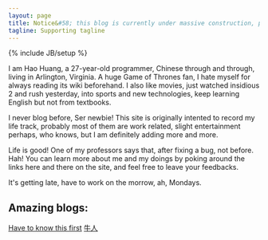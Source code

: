 ```yaml
---
layout: page
title: Notice&#58; this blog is currently under massive construction, please wear safty helmet :)
tagline: Supporting tagline
---
```

{% include JB/setup %}

I am Hao Huang, a 27-year-old programmer, Chinese through and through, living in Arlington, Virginia. A huge Game of Thrones fan, I hate myself for always reading its wiki beforehand. I also like movies, just watched insidious 2 and rush yesterday, into sports and new technologies, keep learning English but not from textbooks.

<!-- <div class="my-photo">
  <a href="https://www.facebook.com/waynephoenix">
    <img id="me" src="/assets/images/me.png" alt=";D" />
  </a>
</div>
 -->
I never blog before, Ser newbie! This site is originally intented to record my life track, probably most of them are work related, slight entertainment perhaps, who knows, but I am definitely adding more and more. 

Life is good! One of my professors says that, after fixing a bug, not before. Hah! You can learn more about me and my doings by poking around the links here and there on the site, and feel free to leave your feedbacks.

It's getting late, have to work on the morrow, ah, Mondays.

## Amazing blogs: 
  [Have to know this first](http://rogerdudler.github.io/git-guide/index.zh.html)
  [牛人](http://www.yangzhiping.com/tech/github.html)


